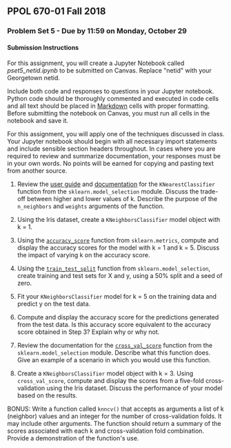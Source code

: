 ## PPOL 670-01 Fall 2018
### Problem Set 5 - Due by 11:59 on Monday, October 29

#### Submission Instructions 
For this assignment, you will create a Jupyter Notebook called *pset5_netid.ipynb* to be submitted on Canvas. Replace "netid" with your Georgetown netid. 

Include both code and responses to questions in your Jupyter notebook.  Python code should be thoroughly commented and executed in code cells and all text should be placed in [Markdown](https://www.markdownguide.org/) cells with proper formatting.  Before submitting the notebook on Canvas, you must run all cells in the notebook and save it.

For this assignment, you will apply one of the techniques discussed in class.  Your Jupyter notebook should begin with all necessary import statements and include sensible section headers throughout. In cases where you are required to review and summarize documentation, your responses must be in your own words.  No points will be earned for copying and pasting text from another source.

 1. Review the [user guide](http://scikit-learn.org/stable/modules/neighbors.html#classification) and [documentation](http://scikit-learn.org/stable/modules/generated/sklearn.neighbors.KNeighborsClassifier.html) for the `KNearestClassifier` function from the `sklearn.model_selection` module.  Discuss the trade-off between higher and lower values of k.  Describe the purpose of the `n_neighbors` and `weights` arguments of the function.

 2. Using the Iris dataset, create a `KNeighborsClassifier` model object with k = 1.  

 3. Using the [`accuracy_score`](http://scikit-learn.org/stable/modules/model_evaluation.html#accuracy-score) function from `sklearn.metrics`, compute and display the accuracy scores for the model with k = 1 and k = 5. Discuss the impact of varying k on the accuracy score.  

 4. Using the [`train_test_split`](http://scikit-learn.org/stable/modules/generated/sklearn.model_selection.train_test_split.html) function from `sklearn.model_selection`, create training and test sets for X and y, using a 50% split and a seed of zero.  

 5. Fit your `KNeighborsClassifier` model for k = 5 on the training data and predict y on the test data.

 6. Compute and display the accuracy score for the predictions generated from the test data.  Is this accuracy score equivalent to the accuracy score obtained in Step 3?  Explain why or why not.

 7. Review the documentation for the [`cross_val_score`](http://scikit-learn.org/stable/modules/generated/sklearn.model_selection.cross_val_score.html#sklearn.model_selection.cross_val_score) function from the `sklearn.model_selection` module.  Describe what this function does.  Give an example of a scenario in which you would use this function. 

 8. Create a `KNeighborsClassifier` model object with k = 3. Using `cross_val_score`, compute and display the scores from a five-fold cross-validation using the Iris dataset. Discuss the performance of your model based on the results.  

BONUS: Write a function called `knncv()` that accepts as arguments a list of k (neighbor) values and an integer for the number of cross-validation folds.  It may include other arguments.  The function should return a summary of the scores associated with each k and cross-validation fold combination.  Provide a demonstration of the function's use.                                                 





